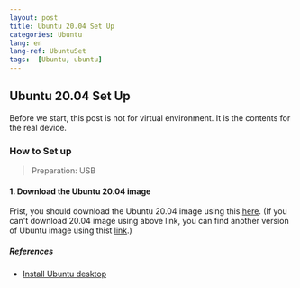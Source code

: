 ```yaml
---
layout: post
title: Ubuntu 20.04 Set Up
categories: Ubuntu
lang: en
lang-ref: UbuntuSet
tags:  [Ubuntu, ubuntu]
---
```

## Ubuntu 20.04 Set Up
Before we start, this post is not for virtual environment. It is the contents for the real device. 
### How to Set up
>  Preparation: USB
#### 1. Download the Ubuntu 20.04 image
Frist, you should download the Ubuntu 20.04 image using this [here](https://ubuntu.com/download/desktop).
(If you can't download 20.04 image using above link, you can find another version of Ubuntu image using thist [link](https://ubuntu.com/download/alternative-downloads).)



##### References
- [Install Ubuntu desktop](https://ubuntu.com/tutorials/install-ubuntu-desktop#1-overview)
